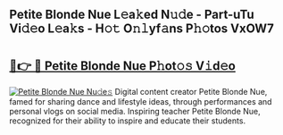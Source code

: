## Petite Blonde Nue L𝚎a𝚔ed N𝚞𝚍e - Part-uTu Vi𝚍𝚎o L𝚎a𝚔s - H𝚘𝚝 O𝚗𝚕yf𝚊ns P𝚑𝚘tos VxOW7

# <h2><a href="http://kfbb5v9.oniu.top/?m=Petite+Blonde+Nue">🔗👉 🔴 Petite Blonde Nue P𝚑ot𝚘𝚜 V𝚒d𝚎o</a></h2>

[![Petite Blonde Nue Nu𝚍e𝚜](https://i.imgur.com/0qMVB7G.gif)](http://kfbb5v9.oniu.top/?m=Petite+Blonde+Nue)
Digital content creator Petite Blonde Nue, famed for sharing dance and lifestyle ideas, through performances and personal vlogs on social media. Inspiring teacher Petite Blonde Nue, recognized for their ability to inspire and educate their students.  
